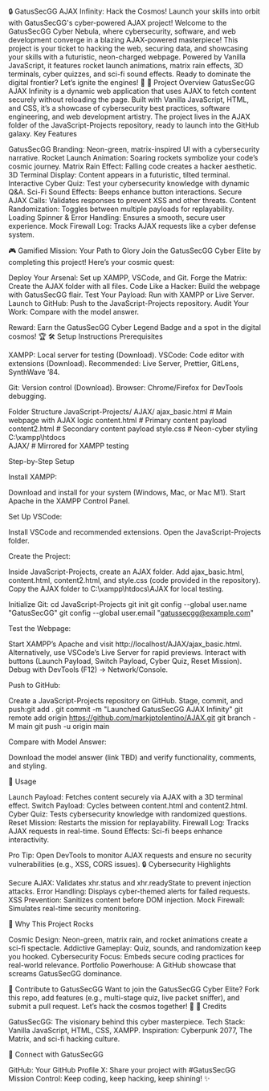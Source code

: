 🔒 GatusSecGG AJAX Infinity: Hack the Cosmos!
Launch your skills into orbit with GatusSecGG's cyber-powered AJAX project!
Welcome to the GatusSecGG Cyber Nebula, where cybersecurity, software, and web development converge in a blazing AJAX-powered masterpiece! This project is your ticket to hacking the web, securing data, and showcasing your skills with a futuristic, neon-charged webpage. Powered by Vanilla JavaScript, it features rocket launch animations, matrix rain effects, 3D terminals, cyber quizzes, and sci-fi sound effects. Ready to dominate the digital frontier? Let’s ignite the engines! 🚀
🌟 Project Overview
GatusSecGG AJAX Infinity is a dynamic web application that uses AJAX to fetch content securely without reloading the page. Built with Vanilla JavaScript, HTML, and CSS, it’s a showcase of cybersecurity best practices, software engineering, and web development artistry. The project lives in the AJAX folder of the JavaScript-Projects repository, ready to launch into the GitHub galaxy.
Key Features

GatusSecGG Branding: Neon-green, matrix-inspired UI with a cybersecurity narrative.
Rocket Launch Animation: Soaring rockets symbolize your code’s cosmic journey.
Matrix Rain Effect: Falling code creates a hacker aesthetic.
3D Terminal Display: Content appears in a futuristic, tilted terminal.
Interactive Cyber Quiz: Test your cybersecurity knowledge with dynamic Q&A.
Sci-Fi Sound Effects: Beeps enhance button interactions.
Secure AJAX Calls: Validates responses to prevent XSS and other threats.
Content Randomization: Toggles between multiple payloads for replayability.
Loading Spinner & Error Handling: Ensures a smooth, secure user experience.
Mock Firewall Log: Tracks AJAX requests like a cyber defense system.

🎮 Gamified Mission: Your Path to Glory
Join the GatusSecGG Cyber Elite by completing this project! Here’s your cosmic quest:

 Deploy Your Arsenal: Set up XAMPP, VSCode, and Git.
 Forge the Matrix: Create the AJAX folder with all files.
 Code Like a Hacker: Build the webpage with GatusSecGG flair.
 Test Your Payload: Run with XAMPP or Live Server.
 Launch to GitHub: Push to the JavaScript-Projects repository.
 Audit Your Work: Compare with the model answer.

Reward: Earn the GatusSecGG Cyber Legend Badge and a spot in the digital cosmos! 🏆
🛠️ Setup Instructions
Prerequisites

XAMPP: Local server for testing (Download).
VSCode: Code editor with extensions (Download).
Recommended: Live Server, Prettier, GitLens, SynthWave ’84.


Git: Version control (Download).
Browser: Chrome/Firefox for DevTools debugging.

Folder Structure
JavaScript-Projects/
AJAX/
ajax_basic.html  # Main webpage with AJAX logic
content.html     # Primary content payload
content2.html    # Secondary content payload
style.css        # Neon-cyber styling
C:\xampp\htdocs\
AJAX/               # Mirrored for XAMPP testing

Step-by-Step Setup

Install XAMPP:

Download and install for your system (Windows, Mac, or Mac M1).
Start Apache in the XAMPP Control Panel.


Set Up VSCode:

Install VSCode and recommended extensions.
Open the JavaScript-Projects folder.


Create the Project:

Inside JavaScript-Projects, create an AJAX folder.
Add ajax_basic.html, content.html, content2.html, and style.css (code provided in the repository).
Copy the AJAX folder to C:\xampp\htdocs\AJAX for local testing.


Initialize Git:
cd JavaScript-Projects
git init
git config --global user.name "GatusSecGG"
git config --global user.email "gatussecgg@example.com"


Test the Webpage:

Start XAMPP’s Apache and visit http://localhost/AJAX/ajax_basic.html.
Alternatively, use VSCode’s Live Server for rapid previews.
Interact with buttons (Launch Payload, Switch Payload, Cyber Quiz, Reset Mission).
Debug with DevTools (F12) → Network/Console.


Push to GitHub:

Create a JavaScript-Projects repository on GitHub.
Stage, commit, and push:git add .
git commit -m "Launched GatusSecGG AJAX Infinity"
git remote add origin https://github.com/markjptolentino/AJAX.git
git branch -M main
git push -u origin main




Compare with Model Answer:

Download the model answer (link TBD) and verify functionality, comments, and styling.



🚀 Usage

Launch Payload: Fetches content securely via AJAX with a 3D terminal effect.
Switch Payload: Cycles between content.html and content2.html.
Cyber Quiz: Tests cybersecurity knowledge with randomized questions.
Reset Mission: Restarts the mission for replayability.
Firewall Log: Tracks AJAX requests in real-time.
Sound Effects: Sci-fi beeps enhance interactivity.

Pro Tip: Open DevTools to monitor AJAX requests and ensure no security vulnerabilities (e.g., XSS, CORS issues).
🔒 Cybersecurity Highlights

Secure AJAX: Validates xhr.status and xhr.readyState to prevent injection attacks.
Error Handling: Displays cyber-themed alerts for failed requests.
XSS Prevention: Sanitizes content before DOM injection.
Mock Firewall: Simulates real-time security monitoring.

🌌 Why This Project Rocks

Cosmic Design: Neon-green, matrix rain, and rocket animations create a sci-fi spectacle.
Addictive Gameplay: Quiz, sounds, and randomization keep you hooked.
Cybersecurity Focus: Embeds secure coding practices for real-world relevance.
Portfolio Powerhouse: A GitHub showcase that screams GatusSecGG dominance.

🎉 Contribute to GatusSecGG
Want to join the GatusSecGG Cyber Elite? Fork this repo, add features (e.g., multi-stage quiz, live packet sniffer), and submit a pull request. Let’s hack the cosmos together! 🌟
📜 Credits

GatusSecGG: The visionary behind this cyber masterpiece.
Tech Stack: Vanilla JavaScript, HTML, CSS, XAMPP.
Inspiration: Cyberpunk 2077, The Matrix, and sci-fi hacking culture.

📡 Connect with GatusSecGG

GitHub: Your GitHub Profile
X: Share your project with #GatusSecGG
Mission Control: Keep coding, keep hacking, keep shining! ✨

